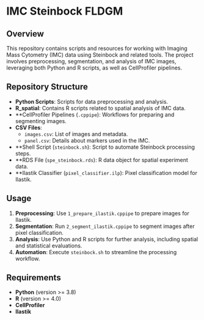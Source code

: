 # IMC Steinbock FLDGM

## Overview

This repository contains scripts and resources for working with Imaging Mass Cytometry (IMC) data using Steinbock and related tools. The project involves preprocessing, segmentation, and analysis of IMC images, leveraging both Python and R scripts, as well as CellProfiler pipelines.

## Repository Structure

- **Python Scripts**: Scripts for data preprocessing and analysis.
- **R\_spatial**: Contains R scripts related to spatial analysis of IMC data.
- **CellProfiler Pipelines (`.cppipe`): Workflows for preparing and segmenting images.
- **CSV Files**:
  - `images.csv`: List of images and metadata.
  - `panel.csv`: Details about markers used in the IMC.
- **Shell Script (`steinbock.sh`): Script to automate Steinbock processing steps.
- **RDS File (`spe_steinbock.rds`): R data object for spatial experiment data.
- **Ilastik Classifier (`pixel_classifier.ilp`): Pixel classification model for Ilastik.

## Usage

1. **Preprocessing**: Use `1_prepare_ilastik.cppipe` to prepare images for Ilastik.
2. **Segmentation**: Run `2_segment_ilastik.cppipe` to segment images after pixel classification.
3. **Analysis**: Use Python and R scripts for further analysis, including spatial and statistical evaluations.
4. **Automation**: Execute `steinbock.sh` to streamline the processing workflow.

## Requirements

- **Python** (version >= 3.8)
- **R** (version >= 4.0)
- **CellProfiler**
- **Ilastik**



##
